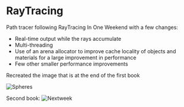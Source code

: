 # RayTracing
Path tracer following RayTracing In One Weekend with a few changes:
- Real-time output while the rays accumulate
- Multi-threading
- Use of an arena allocator to improve cache locality of objects and materials for a large improvement in performance
- Few other smaller performance improvements

Recreated the image that is at the end of the first book

![Spheres](https://user-images.githubusercontent.com/25688981/160253488-6ae2bddd-7e3c-4f2d-aa96-b349406833bc.png)

Second book:
![Nextweek](https://github.com/TKristof09/RayTracing/assets/25688981/656abe72-30b3-419b-9d6d-74797e1d6232)
